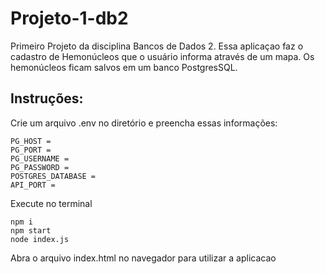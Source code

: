 # Projeto-1-db2
Primeiro Projeto da disciplina Bancos de Dados 2.
Essa aplicaçao faz o cadastro de Hemonúcleos que o usuário informa através de um mapa.
Os hemonúcleos ficam salvos em um banco PostgresSQL.

## Instruções:

Crie um arquivo .env no diretório e preencha essas informações:
```
PG_HOST = 
PG_PORT = 
PG_USERNAME = 
PG_PASSWORD = 
POSTGRES_DATABASE = 
API_PORT = 
```

Execute no terminal
```
npm i
npm start
node index.js
```

Abra o arquivo index.html no navegador para utilizar a aplicacao
